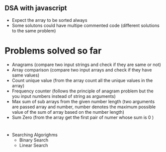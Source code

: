 ## DSA with javascript

-   Expect the array to be sorted always
-   Some solutons could have multipe commented code (different solutions to the same problem)

# Problems solved so far

-   Anagrams (compare two input strings and check if they are same or not)
-   Array comparison (compare two input arrays and check if they have same values)
-   Count unique value (from the array count all the unique values in the array)
-   Frequency counter (follows the principle of anagram problem but the you input numbers instead of string as arguments)
-   Max sum of sub arrays from the given number length (two arguments are passed array and number, number denotes the maximum
    possible value of the sum of array based on the number length)
-   Sum Zero (from the array get the first pair of numer whose sum is 0 )

#

-   Searching Algorighms
    -   Binary Search
    -   Linear Search
